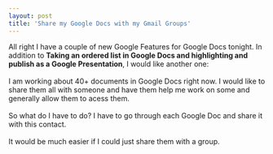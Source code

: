 ```yaml
---
layout: post
title: 'Share my Google Docs with my Gmail Groups'
---
```

All right I have a couple of new Google Features for Google Docs tonight.  In addition to <span style="font-weight: bold;">Taking an ordered list in Google Docs and highlighting and publish as a Google Presentation</span><span>, I would like another one:<br /><br />I am working about 40+ documents in Google Docs right now.  I would like to share them all with someone and have them help me work on some and generally allow them to acess them.<br /><br />So what do I have to do?  I have to go through each Google Doc and share it with this contact.<br /><br />It would be much easier if I could just share them with a group.<br /><br /> <br /></span>